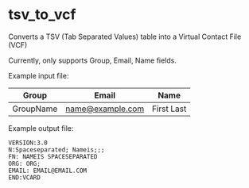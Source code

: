 # tsv_to_vcf
Converts a TSV (Tab Separated Values) table into a Virtual Contact File (VCF)

Currently, only supports Group, Email, Name fields.

Example input file:

| Group     | Email            | Name       |
|-----------|------------------|------------|
| GroupName | name@example.com | First Last |

Example output file:

```BEGIN:VCARD
VERSION:3.0
N:Spaceseparated; Nameis;;;
FN: NAMEIS SPACESEPARATED
ORG: ORG;
EMAIL: EMAIL@EMAIL.COM
END:VCARD
